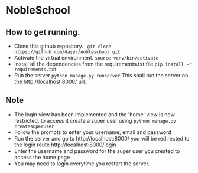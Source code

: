 # NobleSchool
## How to get running.
* Clone this github repository.
``` git clone https://github.com/daser/nobleschool.git```
* Activate the virtual environment.
```source venv/bin/activate```
* Install all the dependencies from the requirements.txt file
```pip install -r requirements.txt```
* Run the server
```python manage.py runserver```
This shall run the server on the http://localhost:8000/ url.

## Note
* The login view has been implemented and the 'home' view is now restricted, to access it create a super user using
```python manage.py createsuperuser```
* Follow the prompts to enter your username, email and password
* Run the server and go to http://localhost:8000/ you will be redirected to the login route http://localhost:8000/login
* Enter the username and password for the super user you created to access the home page
* You may need to login everytime you restart the server.

